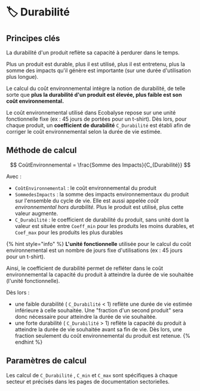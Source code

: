 # 🏷️ Durabilité

## Principes clés

La durabilité d'un produit reflète sa capacité à perdurer dans le temps.&#x20;

Plus un produit est durable, plus il est utilisé, plus il est entretenu, plus la somme des impacts qu'il génère est importante (sur une durée d'utilisation plus longue).

Le calcul du coût environnemental intègre la notion de durabilité, de telle sorte que **plus la durabilité d'un produit est élevée, plus faible est son coût environnemental.**

Le coût environnemental utilisé dans Ecobalyse repose sur une unité fonctionnelle fixe (ex : 45 jours de portées pour un t-shirt). Dès lors, pour chaque produit, un **coefficient de durabilité** `C_Durabilité` est établi afin de corriger le coût environnemental selon la durée de vie estimée.

## Méthode de calcul&#x20;

$$
CoûtEnvironnemental = \frac{Somme des Impacts}{C_{Durabilité}}
$$

Avec :&#x20;

* `CoûtEnvironnemental` : le coût environnemental du produit
* `SommedesImpacts` : la somme des impacts environnementaux du produit sur l'ensemble du cycle de vie. Elle est aussi appelée _coût environnemental hors durabilité._ Plus le produit est utilisé, plus cette valeur augmente.
* `C_Durabilité` : le coefficient de durabilité du produit, sans unité dont la valeur est située entre `Coeff_min` pour les produits les moins durables, et `Coef_max`  pour les produits les plus durables

{% hint style="info" %}
**L'unité fonctionnelle** utilisée pour le calcul du coût environnemental est un nombre de jours fixe d'utilisations (ex : 45 jours pour un t-shirt).

Ainsi,  le coefficient de durabilité permet de refléter dans le coût environnemental la capacité du produit à atteindre la durée de vie souhaitée (l'unité fonctionnelle).&#x20;

Dès lors :&#x20;

* une faible durabilité ( `C_Durabilité` < 1) reflète une durée de vie estimée inférieure à celle souhaitée. Une "fraction d'un second produit" sera donc nécessaire pour atteindre la durée de vie souhaitée.
* une forte durabilité ( `C_Durabilité` > 1) reflète la capacité du produit à atteindre la durée de vie souhaitée avant sa fin de vie. Dès lors, une fraction seulement du coût environnemental du produit est retenue.&#x20;
{% endhint %}

## Paramètres de calcul  <a href="#calcul-du-coefficient-de-durabilite-c_durabilite" id="calcul-du-coefficient-de-durabilite-c_durabilite"></a>

Les calcul de `C_Durabilité` , `C_min`  et `C_max`  sont spécifiques à chaque secteur et précisés dans les pages de documentation sectorielles.

